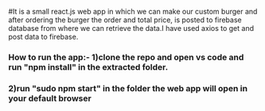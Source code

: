 #It is a small react.js web app in which we can make our custom burger and after ordering the burger the order and total price, is posted to firebase database from where we can retrieve the data.I have used axios to get and post data to firebase.


### How to run the app:- 1)clone the repo and open vs code and run "npm install" in the extracted folder.
###                      2)run "sudo npm start" in the folder the web app will open in your default browser
